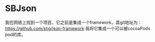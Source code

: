 # SBJson
我在网络上找到一个项目，它之前是集成一个framework，其git地址为：https://github.com/stig/json-framework
我将它集成一个可以被cocoaPods pod的库。
